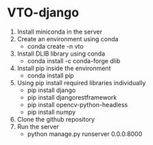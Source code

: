 # VTO-django
1. Install miniconda in the server
2. Create an environment using conda
    - conda create -n vto
3. Install DLIB library using conda
    - conda install -c conda-forge dlib
4. Install pip inside the environment
    - conda install pip
5. Using pip install required libraries individually
    - pip install django
    - pip install djangorestframework
    - pip install opencv-python-headless
    - pip install numpy
6. Clone the github repository
7. Run the server
    - python manage.py runserver 0.0.0:8000